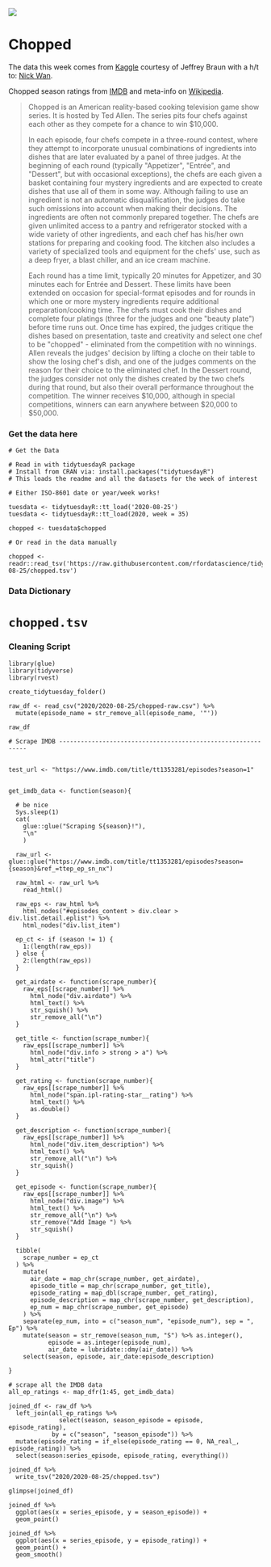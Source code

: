 ![](http://choppedcasting.com/images/logo.jpg)

# Chopped

The data this week comes from [Kaggle](https://www.kaggle.com/jeffreybraun/chopped-10-years-of-episode-data) courtesy of Jeffrey Braun with a h/t to: [Nick Wan](https://twitter.com/nickwan/status/1291586894145490944?s=20).

Chopped season ratings from [IMDB](https://www.imdb.com/title/tt1353281/episodes?ref_=tt_eps_sn_mr) and meta-info on [Wikipedia](https://en.wikipedia.org/wiki/Chopped_(TV_series)).

> Chopped is an American reality-based cooking television game show series. It is hosted by Ted Allen. The series pits four chefs against each other as they compete for a chance to win $10,000.
>
> In each episode, four chefs compete in a three-round contest, where they attempt to incorporate unusual combinations of ingredients into dishes that are later evaluated by a panel of three judges. At the beginning of each round (typically "Appetizer", "Entrée", and "Dessert", but with occasional exceptions), the chefs are each given a basket containing four mystery ingredients and are expected to create dishes that use all of them in some way. Although failing to use an ingredient is not an automatic disqualification, the judges do take such omissions into account when making their decisions. The ingredients are often not commonly prepared together. The chefs are given unlimited access to a pantry and refrigerator stocked with a wide variety of other ingredients, and each chef has his/her own stations for preparing and cooking food. The kitchen also includes a variety of specialized tools and equipment for the chefs' use, such as a deep fryer, a blast chiller, and an ice cream machine.
>
> Each round has a time limit, typically 20 minutes for Appetizer, and 30 minutes each for Entrée and Dessert. These limits have been extended on occasion for special-format episodes and for rounds in which one or more mystery ingredients require additional preparation/cooking time. The chefs must cook their dishes and complete four platings (three for the judges and one "beauty plate") before time runs out. Once time has expired, the judges critique the dishes based on presentation, taste and creativity and select one chef to be "chopped" - eliminated from the competition with no winnings. Allen reveals the judges' decision by lifting a cloche on their table to show the losing chef's dish, and one of the judges comments on the reason for their choice to the eliminated chef. In the Dessert round, the judges consider not only the dishes created by the two chefs during that round, but also their overall performance throughout the competition. The winner receives $10,000, although in special competitions, winners can earn anywhere between $20,000 to $50,000.


### Get the data here

```{r}
# Get the Data

# Read in with tidytuesdayR package 
# Install from CRAN via: install.packages("tidytuesdayR")
# This loads the readme and all the datasets for the week of interest

# Either ISO-8601 date or year/week works!

tuesdata <- tidytuesdayR::tt_load('2020-08-25')
tuesdata <- tidytuesdayR::tt_load(2020, week = 35)

chopped <- tuesdata$chopped

# Or read in the data manually

chopped <- readr::read_tsv('https://raw.githubusercontent.com/rfordatascience/tidytuesday/master/data/2020/2020-08-25/chopped.tsv')

```
### Data Dictionary

# `chopped.tsv`

### Cleaning Script

```{r}
library(glue)
library(tidyverse)
library(rvest)

create_tidytuesday_folder()

raw_df <- read_csv("2020/2020-08-25/chopped-raw.csv") %>% 
  mutate(episode_name = str_remove_all(episode_name, '"'))

raw_df

# Scrape IMDB -------------------------------------------------------------


test_url <- "https://www.imdb.com/title/tt1353281/episodes?season=1"


get_imdb_data <- function(season){
  
  # be nice
  Sys.sleep(1)
  cat(
    glue::glue("Scraping S{season}!"),
    "\n"
    )
  
  raw_url <- glue::glue("https://www.imdb.com/title/tt1353281/episodes?season={season}&ref_=ttep_ep_sn_nx")
  
  raw_html <- raw_url %>% 
    read_html()
  
  raw_eps <- raw_html %>% 
    html_nodes("#episodes_content > div.clear > div.list.detail.eplist") %>% 
    html_nodes("div.list_item")
  
  ep_ct <- if (season != 1) {
    1:(length(raw_eps))
  } else {
    2:(length(raw_eps))
  } 
  
  get_airdate <- function(scrape_number){
    raw_eps[[scrape_number]] %>% 
      html_node("div.airdate") %>% 
      html_text() %>% 
      str_squish() %>% 
      str_remove_all("\n")
  }
  
  get_title <- function(scrape_number){
    raw_eps[[scrape_number]] %>% 
      html_node("div.info > strong > a") %>%
      html_attr("title")
  }
  
  get_rating <- function(scrape_number){
    raw_eps[[scrape_number]] %>% 
      html_node("span.ipl-rating-star__rating") %>% 
      html_text() %>% 
      as.double()
  }
  
  get_description <- function(scrape_number){
    raw_eps[[scrape_number]] %>% 
      html_node("div.item_description") %>% 
      html_text() %>% 
      str_remove_all("\n") %>% 
      str_squish()
  }
  
  get_episode <- function(scrape_number){
    raw_eps[[scrape_number]] %>% 
      html_node("div.image") %>% 
      html_text() %>% 
      str_remove_all("\n") %>% 
      str_remove("Add Image ") %>% 
      str_squish()
  }
  
  tibble(
    scrape_number = ep_ct
  ) %>% 
    mutate(
      air_date = map_chr(scrape_number, get_airdate),
      episode_title = map_chr(scrape_number, get_title),
      episode_rating = map_dbl(scrape_number, get_rating),
      episode_description = map_chr(scrape_number, get_description),
      ep_num = map_chr(scrape_number, get_episode)
    ) %>% 
    separate(ep_num, into = c("season_num", "episode_num"), sep = ", Ep") %>% 
    mutate(season = str_remove(season_num, "S") %>% as.integer(),
           episode = as.integer(episode_num),
           air_date = lubridate::dmy(air_date)) %>% 
    select(season, episode, air_date:episode_description)

}

# scrape all the IMDB data
all_ep_ratings <- map_dfr(1:45, get_imdb_data)

joined_df <- raw_df %>% 
  left_join(all_ep_ratings %>% 
              select(season, season_episode = episode, episode_rating),
            by = c("season", "season_episode")) %>% 
  mutate(episode_rating = if_else(episode_rating == 0, NA_real_, episode_rating)) %>% 
  select(season:series_episode, episode_rating, everything())

joined_df %>% 
  write_tsv("2020/2020-08-25/chopped.tsv")

glimpse(joined_df)

joined_df %>% 
  ggplot(aes(x = series_episode, y = season_episode)) +
  geom_point()

joined_df %>% 
  ggplot(aes(x = series_episode, y = episode_rating)) +
  geom_point() +
  geom_smooth()

```